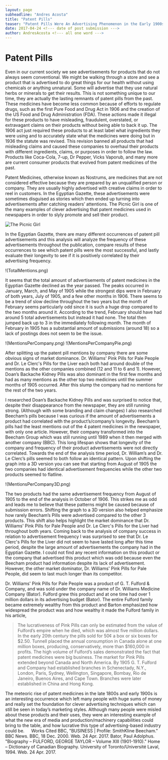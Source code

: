 ```yaml
---
layout: page
subheadline: "Andres Acosta"
title: "Patent Pills"
teaser: "Patent Pills Were An Advertising Phenomenon in the Early 1900s"
date: 2017-04-24 <!--- date of post submission --->
author: AndresAcosta <!--- all one word --->
---
```

# Patent Pills
Even in our current society we see advertisements for products that do not always seem conventional. We might be walking through a store and see a product that is advertised to do great things for our health without using chemicals or anything unnatural. Some will advertise that they use natural herbs or minerals to get their results. This is not something unique to our time, they are actually the lasting remnants of patent pills from the past. These medicines have become less common because of efforts to regulate drugs, such as the first Pure Food and Drug Act in 1906 and the creation of the US Food and Drug Administration (FDA).  These actions made it illegal for these products to have misleading, fraudulent, overstated, or extravagant claims on their products without being able to back it up. The 1906 act just required these products to at least label what ingredients they were using and to accurately state what the medicines were doing but in 1936 the statute was revised. This revision banned all products that had misleading claims and caused these companies to overhaul their products with different ingredients, claims, or purposes in order to follow the law. Products like Coca-Cola, 7-up, Dr Pepper, Vicks Vaporub, and many more are current consumer products that evolved from patent medicines of the past.

Patent Medicines, otherwise known as Nostrums, are medicines that are not considered effective because they are prepared by an unqualified person or company. They are usually highly advertised with creative claims in order to reel in customers. In the Egyptian Gazette, these advertisements were sometimes disguised as stories which then ended up turning into advertisements after catching readers’ attentions. The Picnic Girl is one of the many examples of clever advertising that patent medicines used in newspapers in order to slyly promote and sell their product.

![The Picnic Girl](thepicnicgirl.png)

In the Egyptian Gazette, there are many different occurrences of patent pill advertisements and this analysis will analyze the frequency of these advertisements throughout the publication, compare results of these occurrences to see which patent pills were the most successful, and lastly evaluate their longevity to see if it is positively correlated by their advertising frequency.

!(TotalMentions.png)

It seems that the total amount of advertisements of patent medicines in the Egyptian Gazette declined as the year passed.  The peaks occurred in January, March, and May of 1905 while the strongest dips were in February of both years, July of 1905, and a few other months in 1906. There seems to be a trend of slow decline throughout the two years but the month of February seems particularly odd since it is such a huge drop compared to the two months around it. According to the trend, February should have had around 5 total advertisements but instead it had none. The total then jumped back up to 3 in the immediately following month. The month of February in 1905 has a substantial amount of submissions (around 18) so a lack of postings does not seem to be the issue.

!(MentionsPerCompany.png)
!(MentionsPerCompanyPie.png)

After splitting up the patent pill mentions by company there are some obvious signs of market dominance. Dr. Williams' Pink Pills for Pale People and Dr. Le Clerc's Pills for the Liver each both had around double of the mentions as the other companies combined (12 and 11 to 6 and 1). However, Doan’s Backache Kidney Pills was also dominant in the first few months and had as many mentions as the other top two medicines until the summer months of 1905 occurred. After this slump the company had no mentions for the rest of the two years.

I researched Doan’s Backache Kidney Pills and was surprised to notice that, despite their disappearance from the newspaper, they are still running strong. (Although with some branding and claim changes) I also researched Beecham’s pills because I was curious if the amount of advertisements a product had correlated with the product’s/company’s longevity. Beecham’s pills had the least mentions out of the 4 patent medicines in the newspaper, with only one article. However, their company transformed into the Beecham Group which was still running until 1989 when it then merged with another company (BBC). This long lifespan shows that longevity of the company and frequency of their product advertisements were not directly correlated.
Towards the end of the analysis time period, Dr. William’s and Dr. Le Clerc’s pills seemed to both follow an identical pattern. Upon shifting the graph into a 3D version you can see that starting from August of 1905 the two companies had identical advertisement frequencies while the other two products seemed to flatline.

!(MentionsPerCompany3D.png)

The two products had the same advertisement frequency from August of 1905 to the end of the analysis in October of 1906. This strikes me as odd and leads me to believe that these patterns might be caused because of submission errors. Shifting the graph to a 3D version also helped emphasize how rarely Beecham’s Pills were advertised compared to the other 3 products. This shift also helps highlight the market dominance that Dr. Williams' Pink Pills for Pale People and Dr. Le Clerc's Pills for the Liver had throughout both years. Coming back to the analysis of company success in relation to advertisement frequency I was surprised to see that Dr. Le Clerc's Pills for the Liver did not seem to have lasted long after this time period, despite the large amount of advertisements the company had in the Egyptian Gazette. I could not find any recent information on this product or the company that advertised this product which was odd because even the Beecham product had information despite its lack of advertisement. However, the other market dominator, Dr. Williams' Pink Pills for Pale People, did seem to last much longer than its competitor.

Dr. Williams' Pink Pills for Pale People was a product of G. T. Fulford & Company, and was sold under the company name of Dr. Williams Medicine Company (Bator). Fulford grew this product and at one time had over 1 million dollars in its advertising budget (Bator). The entire Fulford family became extremely wealthy from this product and Barton emphasized how widespread the product was and how wealthy it made the Fulford family in his article,
> The lucrativeness of Pink Pills can only be estimated from the value of Fulford’s empire when he died, which was almost five million dollars. In the early 20th century the pills sold for 50¢ a box or six boxes for $2.50. Tunnell placed the annual consumption in Canada alone at one million boxes, producing, conservatively, more than $160,000 in profits. The high volume of Fulford’s sales demonstrated the fact that patent medicines were big business. The market for Pink Pills extended beyond Canada and North America. By 1905 G. T. Fulford and Company had established branches in Schenectady, N.Y., London, Paris, Sydney, Wellington, Singapore, Bombay, Rio de Janeiro, Buenos Aires, and Cape Town. Branches were later established in China and Hong Kong.

The meteoric rise of patent medicines in the late 1800s and early 1900s is an interesting occurrence which left many people with huge sums of money and really set the foundation for clever advertising techniques which can still be seen in today’s marketing styles. Although many people were misled about these products and their uses, they were an interesting example of what the new era of media and production/machinery capabilities could bring to the table, and how lucrative this type of advertising-based industry could be.
 
Works Cited
BBC, "BUSINESS | Profile: SmithKline Beecham." BBC News. BBC, 18 Dec. 2000. Web. 24 Apr. 2017.
Bator, Paul Adolphus. "Biography – FULFORD, GEORGE TAYLOR – Volume XIII (1901-1910)." Home – Dictionary of Canadian Biography. University of Toronto/Université Laval, 1994. Web. 24 Apr. 2017.
